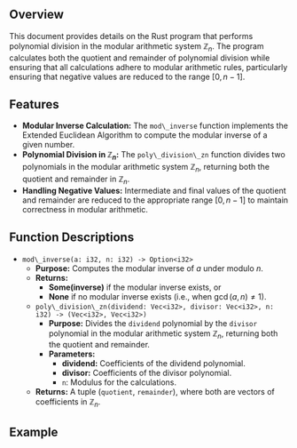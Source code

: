 ## Overview
This document provides details on the Rust program that performs polynomial division in the modular arithmetic system $\mathbb{Z}_n$. The program calculates both the quotient and remainder of polynomial division while ensuring that all calculations adhere to modular arithmetic rules, particularly ensuring that negative values are reduced to the range $[0, n-1]$.
## Features
- **Modular Inverse Calculation:** The `mod\_inverse` function implements the Extended Euclidean Algorithm to compute the modular inverse of a given number.
- **Polynomial Division in $\mathbb{Z}_n$:** The `poly\_division\_zn` function divides two polynomials in the modular arithmetic system $\mathbb{Z}_n$, returning both the quotient and remainder in $\mathbb{Z}_n$.
- **Handling Negative Values:** Intermediate and final values of the quotient and remainder are reduced to the appropriate range $[0, n-1]$ to maintain correctness in modular arithmetic.
## Function Descriptions
- `mod\_inverse(a: i32, n: i32) -> Option<i32>`
   - **Purpose:** Computes the modular inverse of $a$ under modulo $n$.
   - **Returns:**
      - **Some(inverse)** if the modular inverse exists, or
      - **None** if no modular inverse exists (i.e., when $\gcd(a, n) \neq 1$).
  - `poly\_division\_zn(dividend: Vec<i32>, divisor: Vec<i32>, n: i32) -> (Vec<i32>, Vec<i32>)`
    - **Purpose:** Divides the `dividend` polynomial by the `divisor` polynomial in the modular arithmetic system $\mathbb{Z}_n$, returning both the quotient and remainder.
    - **Parameters:**
      - **dividend:** Coefficients of the dividend polynomial.
      - **divisor:** Coefficients of the divisor polynomial.
      - `n`: Modulus for the calculations.
   - **Returns:** A tuple (`quotient`, `remainder`), where both are vectors of coefficients in $\mathbb{Z}_n$.
## Example
    
